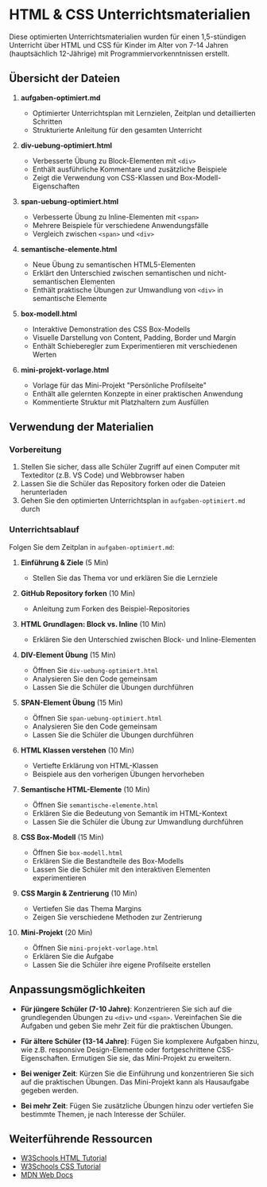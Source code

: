 # HTML & CSS Unterrichtsmaterialien

Diese optimierten Unterrichtsmaterialien wurden für einen 1,5-stündigen Unterricht über HTML und CSS für Kinder im Alter von 7-14 Jahren (hauptsächlich 12-Jährige) mit Programmiervorkenntnissen erstellt.

## Übersicht der Dateien

1. **aufgaben-optimiert.md**
   - Optimierter Unterrichtsplan mit Lernzielen, Zeitplan und detaillierten Schritten
   - Strukturierte Anleitung für den gesamten Unterricht

2. **div-uebung-optimiert.html**
   - Verbesserte Übung zu Block-Elementen mit `<div>`
   - Enthält ausführliche Kommentare und zusätzliche Beispiele
   - Zeigt die Verwendung von CSS-Klassen und Box-Modell-Eigenschaften

3. **span-uebung-optimiert.html**
   - Verbesserte Übung zu Inline-Elementen mit `<span>`
   - Mehrere Beispiele für verschiedene Anwendungsfälle
   - Vergleich zwischen `<span>` und `<div>`

4. **semantische-elemente.html**
   - Neue Übung zu semantischen HTML5-Elementen
   - Erklärt den Unterschied zwischen semantischen und nicht-semantischen Elementen
   - Enthält praktische Übungen zur Umwandlung von `<div>` in semantische Elemente

5. **box-modell.html**
   - Interaktive Demonstration des CSS Box-Modells
   - Visuelle Darstellung von Content, Padding, Border und Margin
   - Enthält Schieberegler zum Experimentieren mit verschiedenen Werten

6. **mini-projekt-vorlage.html**
   - Vorlage für das Mini-Projekt "Persönliche Profilseite"
   - Enthält alle gelernten Konzepte in einer praktischen Anwendung
   - Kommentierte Struktur mit Platzhaltern zum Ausfüllen

## Verwendung der Materialien

### Vorbereitung

1. Stellen Sie sicher, dass alle Schüler Zugriff auf einen Computer mit Texteditor (z.B. VS Code) und Webbrowser haben
2. Lassen Sie die Schüler das Repository forken oder die Dateien herunterladen
3. Gehen Sie den optimierten Unterrichtsplan in `aufgaben-optimiert.md` durch

### Unterrichtsablauf

Folgen Sie dem Zeitplan in `aufgaben-optimiert.md`:

1. **Einführung & Ziele** (5 Min)
   - Stellen Sie das Thema vor und erklären Sie die Lernziele

2. **GitHub Repository forken** (10 Min)
   - Anleitung zum Forken des Beispiel-Repositories

3. **HTML Grundlagen: Block vs. Inline** (10 Min)
   - Erklären Sie den Unterschied zwischen Block- und Inline-Elementen

4. **DIV-Element Übung** (15 Min)
   - Öffnen Sie `div-uebung-optimiert.html`
   - Analysieren Sie den Code gemeinsam
   - Lassen Sie die Schüler die Übungen durchführen

5. **SPAN-Element Übung** (15 Min)
   - Öffnen Sie `span-uebung-optimiert.html`
   - Analysieren Sie den Code gemeinsam
   - Lassen Sie die Schüler die Übungen durchführen

6. **HTML Klassen verstehen** (10 Min)
   - Vertiefte Erklärung von HTML-Klassen
   - Beispiele aus den vorherigen Übungen hervorheben

7. **Semantische HTML-Elemente** (10 Min)
   - Öffnen Sie `semantische-elemente.html`
   - Erklären Sie die Bedeutung von Semantik im HTML-Kontext
   - Lassen Sie die Schüler die Übung zur Umwandlung durchführen

8. **CSS Box-Modell** (15 Min)
   - Öffnen Sie `box-modell.html`
   - Erklären Sie die Bestandteile des Box-Modells
   - Lassen Sie die Schüler mit den interaktiven Elementen experimentieren

9. **CSS Margin & Zentrierung** (10 Min)
   - Vertiefen Sie das Thema Margins
   - Zeigen Sie verschiedene Methoden zur Zentrierung

10. **Mini-Projekt** (20 Min)
    - Öffnen Sie `mini-projekt-vorlage.html`
    - Erklären Sie die Aufgabe
    - Lassen Sie die Schüler ihre eigene Profilseite erstellen

## Anpassungsmöglichkeiten

- **Für jüngere Schüler (7-10 Jahre)**: Konzentrieren Sie sich auf die grundlegenden Übungen zu `<div>` und `<span>`. Vereinfachen Sie die Aufgaben und geben Sie mehr Zeit für die praktischen Übungen.

- **Für ältere Schüler (13-14 Jahre)**: Fügen Sie komplexere Aufgaben hinzu, wie z.B. responsive Design-Elemente oder fortgeschrittene CSS-Eigenschaften. Ermutigen Sie sie, das Mini-Projekt zu erweitern.

- **Bei weniger Zeit**: Kürzen Sie die Einführung und konzentrieren Sie sich auf die praktischen Übungen. Das Mini-Projekt kann als Hausaufgabe gegeben werden.

- **Bei mehr Zeit**: Fügen Sie zusätzliche Übungen hinzu oder vertiefen Sie bestimmte Themen, je nach Interesse der Schüler.

## Weiterführende Ressourcen

- [W3Schools HTML Tutorial](https://www.w3schools.com/html/)
- [W3Schools CSS Tutorial](https://www.w3schools.com/css/)
- [MDN Web Docs](https://developer.mozilla.org/de/docs/Web)

